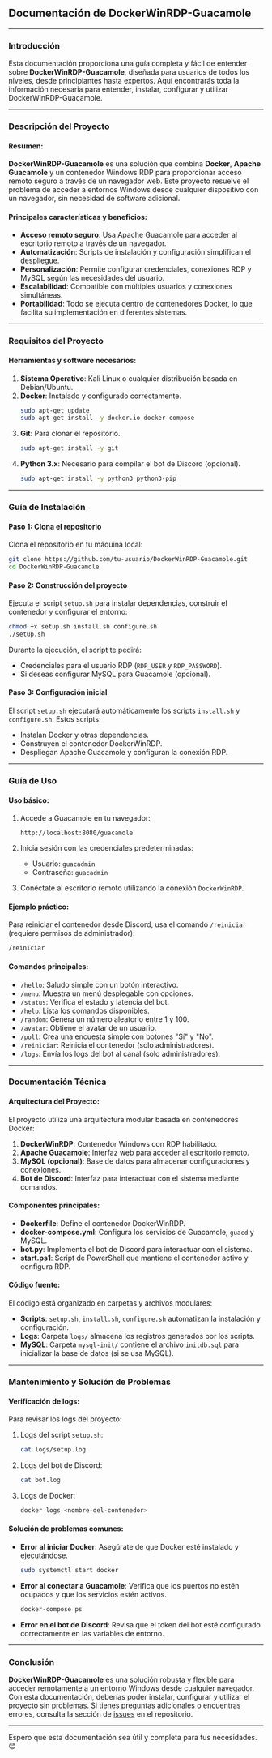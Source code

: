 ## Documentación de DockerWinRDP-Guacamole

---

### **Introducción**

Esta documentación proporciona una guía completa y fácil de entender sobre **DockerWinRDP-Guacamole**, diseñada para usuarios de todos los niveles, desde principiantes hasta expertos. Aquí encontrarás toda la información necesaria para entender, instalar, configurar y utilizar DockerWinRDP-Guacamole.

---

### **Descripción del Proyecto**

#### **Resumen:**
**DockerWinRDP-Guacamole** es una solución que combina **Docker**, **Apache Guacamole** y un contenedor Windows RDP para proporcionar acceso remoto seguro a través de un navegador web. Este proyecto resuelve el problema de acceder a entornos Windows desde cualquier dispositivo con un navegador, sin necesidad de software adicional.

#### **Principales características y beneficios:**
- **Acceso remoto seguro**: Usa Apache Guacamole para acceder al escritorio remoto a través de un navegador.
- **Automatización**: Scripts de instalación y configuración simplifican el despliegue.
- **Personalización**: Permite configurar credenciales, conexiones RDP y MySQL según las necesidades del usuario.
- **Escalabilidad**: Compatible con múltiples usuarios y conexiones simultáneas.
- **Portabilidad**: Todo se ejecuta dentro de contenedores Docker, lo que facilita su implementación en diferentes sistemas.

---

### **Requisitos del Proyecto**

#### **Herramientas y software necesarios:**
1. **Sistema Operativo**: Kali Linux o cualquier distribución basada en Debian/Ubuntu.
2. **Docker**: Instalado y configurado correctamente.
   ```bash
   sudo apt-get update
   sudo apt-get install -y docker.io docker-compose
   ```
3. **Git**: Para clonar el repositorio.
   ```bash
   sudo apt-get install -y git
   ```
4. **Python 3.x**: Necesario para compilar el bot de Discord (opcional).
   ```bash
   sudo apt-get install -y python3 python3-pip
   ```

---

### **Guía de Instalación**

#### **Paso 1: Clona el repositorio**
Clona el repositorio en tu máquina local:
```bash
git clone https://github.com/tu-usuario/DockerWinRDP-Guacamole.git
cd DockerWinRDP-Guacamole
```

#### **Paso 2: Construcción del proyecto**
Ejecuta el script `setup.sh` para instalar dependencias, construir el contenedor y configurar el entorno:
```bash
chmod +x setup.sh install.sh configure.sh
./setup.sh
```

Durante la ejecución, el script te pedirá:
- Credenciales para el usuario RDP (`RDP_USER` y `RDP_PASSWORD`).
- Si deseas configurar MySQL para Guacamole (opcional).

#### **Paso 3: Configuración inicial**
El script `setup.sh` ejecutará automáticamente los scripts `install.sh` y `configure.sh`. Estos scripts:
- Instalan Docker y otras dependencias.
- Construyen el contenedor DockerWinRDP.
- Despliegan Apache Guacamole y configuran la conexión RDP.

---

### **Guía de Uso**

#### **Uso básico:**
1. Accede a Guacamole en tu navegador:
   ```
   http://localhost:8080/guacamole
   ```
2. Inicia sesión con las credenciales predeterminadas:
   - Usuario: `guacadmin`
   - Contraseña: `guacadmin`

3. Conéctate al escritorio remoto utilizando la conexión `DockerWinRDP`.

#### **Ejemplo práctico:**
Para reiniciar el contenedor desde Discord, usa el comando `/reiniciar` (requiere permisos de administrador):
```bash
/reiniciar
```

#### **Comandos principales:**
- `/hello`: Saludo simple con un botón interactivo.
- `/menu`: Muestra un menú desplegable con opciones.
- `/status`: Verifica el estado y latencia del bot.
- `/help`: Lista los comandos disponibles.
- `/random`: Genera un número aleatorio entre 1 y 100.
- `/avatar`: Obtiene el avatar de un usuario.
- `/poll`: Crea una encuesta simple con botones "Sí" y "No".
- `/reiniciar`: Reinicia el contenedor (solo administradores).
- `/logs`: Envía los logs del bot al canal (solo administradores).

---

### **Documentación Técnica**

#### **Arquitectura del Proyecto:**
El proyecto utiliza una arquitectura modular basada en contenedores Docker:
1. **DockerWinRDP**: Contenedor Windows con RDP habilitado.
2. **Apache Guacamole**: Interfaz web para acceder al escritorio remoto.
3. **MySQL (opcional)**: Base de datos para almacenar configuraciones y conexiones.
4. **Bot de Discord**: Interfaz para interactuar con el sistema mediante comandos.

#### **Componentes principales:**
- **Dockerfile**: Define el contenedor DockerWinRDP.
- **docker-compose.yml**: Configura los servicios de Guacamole, `guacd` y MySQL.
- **bot.py**: Implementa el bot de Discord para interactuar con el sistema.
- **start.ps1**: Script de PowerShell que mantiene el contenedor activo y configura RDP.

#### **Código fuente:**
El código está organizado en carpetas y archivos modulares:
- **Scripts**: `setup.sh`, `install.sh`, `configure.sh` automatizan la instalación y configuración.
- **Logs**: Carpeta `logs/` almacena los registros generados por los scripts.
- **MySQL**: Carpeta `mysql-init/` contiene el archivo `initdb.sql` para inicializar la base de datos (si se usa MySQL).

---

### **Mantenimiento y Solución de Problemas**

#### **Verificación de logs:**
Para revisar los logs del proyecto:
1. Logs del script `setup.sh`:
   ```bash
   cat logs/setup.log
   ```
2. Logs del bot de Discord:
   ```bash
   cat bot.log
   ```
3. Logs de Docker:
   ```bash
   docker logs <nombre-del-contenedor>
   ```

#### **Solución de problemas comunes:**
- **Error al iniciar Docker**: Asegúrate de que Docker esté instalado y ejecutándose.
  ```bash
  sudo systemctl start docker
  ```
- **Error al conectar a Guacamole**: Verifica que los puertos no estén ocupados y que los servicios estén activos.
  ```bash
  docker-compose ps
  ```
- **Error en el bot de Discord**: Revisa que el token del bot esté configurado correctamente en las variables de entorno.

---

### **Conclusión**

**DockerWinRDP-Guacamole** es una solución robusta y flexible para acceder remotamente a un entorno Windows desde cualquier navegador. Con esta documentación, deberías poder instalar, configurar y utilizar el proyecto sin problemas. Si tienes preguntas adicionales o encuentras errores, consulta la sección de [issues](https://github.com/tu-usuario/DockerWinRDP-Guacamole/issues) en el repositorio.

--- 

Espero que esta documentación sea útil y completa para tus necesidades. 😊
